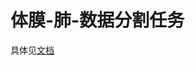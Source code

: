 # 体膜-肺-数据分割任务

具体见[文档](https://note.youdao.com/web/#/file/WEB54b943162ac15669dbefa99cfdb4c613/markdown/WEB8e8149b917bbea90a8aa0b7ebd6d5c45/)